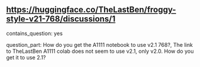 ## https://huggingface.co/TheLastBen/froggy-style-v21-768/discussions/1

contains_question: yes

question_part: How do you get the A1111 notebook to use v2.1 768?, The link to TheLastBen A1111 colab does not seem to use v2.1, only v2.0. How do you get it to use 2.1?